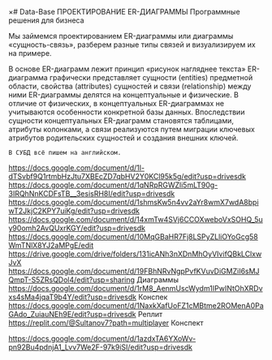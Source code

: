×# Data-Base
ПРОЕКТИРОВАНИЕ ER-ДИАГРАММЫ
Программные решения для бизнеса

Мы займемся проектированием ER-диаграммы или диаграммы
«сущность-связь», разберем разные типы связей и визуализируем
их на примере. 

В основе ER-диаграмм лежит принцип «рисунок нагляднее текста» ER-диаграмма графически представляет сущности (entities) предметной области, свойства (attributes) сущностей и связи (relationship) между ними ER-диаграммы делятся на концептуальные и физические. В отличие от физических,
в концептуальных ER-диаграммах не учитываются особенности конкретной базы данных. Впоследствии сущности концептуальных ER-диаграмм становятся таблицами, атрибуты колонками, а связи реализуются путем миграции ключевых атрибутов родительских сущностей и создания внешних ключей.

    В СУБД всё пишем на английском.

https://docs.google.com/document/d/1l-dTSvbf9Q1rtmbHzJtu7XBEcZD7qbHV2Y0KCl95k5g/edit?usp=drivesdk
https://docs.google.com/document/d/1qNRpRGWZli5mLT90g-3IRQhNnKCDFsTB__3esisRH8I/edit?usp=drivesdk
https://docs.google.com/document/d/1shmsKw5n4vv2aYr8wmX7wdA8bpiwT2JkjC2KPY7uiKg/edit?usp=drivesdk
https://docs.google.com/document/d/14xmTw4SVj6CCOXweboVxSOHQ_5uy90omh2AvQUxrKGY/edit?usp=drivesdk
https://docs.google.com/document/d/10MqGBaHR7Fj8LSPyZLliOYoGcg58WmTNlX8YJ2aMPgE/edit
https://drive.google.com/drive/folders/131icANh3nXDnMhOyVIvifQBkLClxwJvX
https://docs.google.com/document/d/19FBhNRvNgpPvfKVuvDiGMZiI6sMJQmpT-S5ZRsQDol4/edit?usp=sharing
Диаграммы 
https://docs.google.com/document/d/1rM8_AenmUscWydm1IPwINtOhXRDvxs4sMa4jqaT9b4Y/edit?usp=drivesdk
Конспек
https://docs.google.com/document/d/1NaxkXafUoFZ1cMBtme2ROMenA0PaGAdo_ZuiauNEh9E/edit?usp=drivesdk
Реплит
https://replit.com/@Sultanov7?path=multiplayer
Конспект 

https://docs.google.com/document/d/1azdxTA6YXoWv-pn92Bu4pdnjA1_Lvv7We2F-97k9iSI/edit?usp=drivesdk
